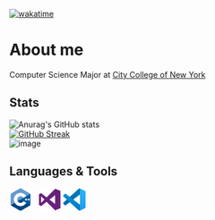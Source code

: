 [![wakatime](https://wakatime.com/badge/user/a590ada1-1ee0-4bf6-bcd0-2fa3ab44b0d1.svg)](https://wakatime.com/@a590ada1-1ee0-4bf6-bcd0-2fa3ab44b0d1)

# About me
Computer Science Major at <a href="https://www.ccny.cuny.edu/">City College of New York</a>

## Stats
![Anurag's GitHub stats](https://github-readme-stats.vercel.app/api?username=btjandra15&show_icons=true&theme=radical) <br>
[![GitHub Streak](http://github-readme-streak-stats.herokuapp.com?user=btjandra15&theme=dark&date_format=M%20j%5B%2C%20Y%5D)](https://git.io/streak-stats) <br>
![image](https://github-readme-stats.vercel.app/api/top-langs/?username=btjandra15&layout=compact&langs_count=8&hide_border=true&title_color=000000&icon_color=000000&text_color=000000&bg_color=ffffff)

## Languages & Tools 
<img src="https://github.com/devicons/devicon/blob/master/icons/cplusplus/cplusplus-original.svg" title="C++" alt="C++" width="40" height="40" /> &nbsp;
<img src="https://github.com/devicons/devicon/blob/master/icons/visualstudio/visualstudio-plain.svg" title="Visual Studio" alt="Visual Studio" width="40" height="40" />
<img src="https://github.com/devicons/devicon/blob/master/icons/vscode/vscode-original.svg" title="Visual Studio Code" alt="Visual Studio Code" width="40" height="40" />


